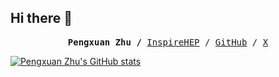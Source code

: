 ## Hi there 👋
<p><pre align="center">
<strong>Pengxuan Zhu /</strong> <a href="https://inspirehep.net/authors/1721708">InspireHEP</a> / <a href="https://github.com/Pengxuan-Zhu-Phys">GitHub</a> / <a href="https://x.com/buding_c">X</a></pre></p>

[![Pengxuan Zhu's GitHub stats](https://github-readme-stats.vercel.app/api?username=Pengxuan-Zhu-Phys&theme=tokyonight)](https://github.com/anuraghazra/github-readme-stats)
<!--
**Pengxuan-Zhu-Phys/Pengxuan-Zhu-Phys** is a ✨ _special_ ✨ repository because its `README.md` (this file) appears on your GitHub profile.

Here are some ideas to get you started:

- 🔭 I’m currently working on ...
- 🌱 I’m currently learning ...
- 👯 I’m looking to collaborate on ...
- 🤔 I’m looking for help with ...
- 💬 Ask me about ...
- 📫 How to reach me: ...
- 😄 Pronouns: ...
- ⚡ Fun fact: ...
-->
